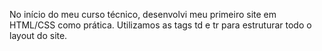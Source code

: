 No início do meu curso técnico, desenvolvi meu primeiro site em HTML/CSS como prática. Utilizamos as tags td e tr para estruturar todo o layout do site.
